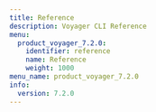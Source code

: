 ```yaml
---
title: Reference
description: Voyager CLI Reference
menu:
  product_voyager_7.2.0:
    identifier: reference
    name: Reference
    weight: 1000
menu_name: product_voyager_7.2.0
info:
  version: 7.2.0
---
```


